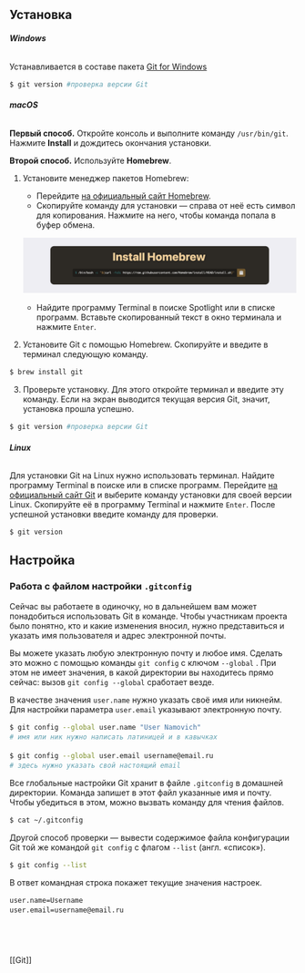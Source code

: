 ## Установка
###### **Windows**
Устанавливается в составе пакета [Git for Windows](https://git-scm.com/download/win) 
```BASH
$ git version #проверка версии Git
```

###### **macOS**

**Первый способ.** Откройте консоль и выполните команду `/usr/bin/git`. Нажмите **Install**  и дождитесь окончания установки.

**Второй способ.** Используйте **Homebrew**.

1. Установите менеджер пакетов Homebrew:
    
    - Перейдите [на официальный сайт Homebrew](https://brew.sh/).
    - Скопируйте команду для установки — справа от неё есть символ для копирования. Нажмите на него, чтобы команда попала в буфер обмена.
    
    ![homebrew|500](img/Homebrew.png)
    
    - Найдите программу Terminal в поиске Spotlight или в списке программ. Вставьте скопированный текст в окно терминала и нажмите `Enter`.
2. Установите Git с помощью Homebrew. 
	Скопируйте и введите в терминал следующую команду.

```BASH
$ brew install git 
```

3. Проверьте установку. Для этого откройте терминал и введите эту команду.
	Если на экран выводится текущая версия Git, значит, установка прошла успешно. 
	
```BASH
$ git version #проверка версии Git
```

###### **Linux**
Для установки Git на Linux нужно использовать терминал. Найдите программу Terminal в поиске или в списке программ. Перейдите [на официальный сайт Git](https://git-scm.com/download/linux) и выберите команду установки для своей версии Linux. Скопируйте её в программу Terminal и нажмите `Enter`.
После успешной установки введите команду для проверки.

```BASH
$ git version
```

## Настройка
### Работа с файлом настройки `.gitconfig`
Сейчас вы работаете в одиночку, но в дальнейшем вам может понадобиться использовать Git в команде. Чтобы участникам проекта было понятно, кто и какие изменения вносил, нужно представиться и указать имя пользователя и адрес электронной почты.

Вы можете указать любую электронную почту и любое имя. Сделать это можно с помощью команды `git config` с ключом `--global` . При этом не имеет значения, в какой директории вы находитесь прямо сейчас: вызов `git config --global` сработает везде.

В качестве значения `user.name` нужно указать своё имя или никнейм. Для настройки параметра `user.email` указывают электронную почту.
```BASH
$ git config --global user.name "User Namovich" 
# имя или ник нужно написать латиницей и в кавычках

$ git config --global user.email username@email.ru
# здесь нужно указать свой настоящий email
```
Все глобальные настройки Git хранит в файле `.gitconfig` в домашней директории. Команда запишет в этот файл указанные имя и почту. Чтобы убедиться в этом, можно вызвать команду для чтения файлов.
```BASH
$ cat ~/.gitconfig
```
Другой способ проверки — вывести содержимое файла конфигурации Git той же командой `git config` с флагом `--list` (англ. «список»).

```BASH
$ git config --list
```

В ответ командная строка покажет текущие значения настроек.

```BASH
user.name=Username
user.email=username@email.ru
```
## ‌
[[Git]]